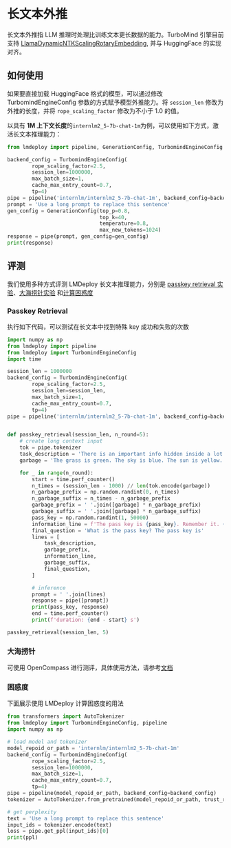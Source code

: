 # 长文本外推

长文本外推指 LLM 推理时处理比训练文本更长数据的能力。TurboMind 引擎目前支持 [LlamaDynamicNTKScalingRotaryEmbedding](https://github.com/huggingface/transformers/blob/main/src/transformers/models/llama/modeling_llama.py#L178), 并与 HuggingFace 的实现对齐。

## 如何使用

如果要直接加载 HuggingFace 格式的模型，可以通过修改 TurbomindEngineConfig 参数的方式赋予模型外推能力。将 `session_len` 修改为外推的长度，并将 `rope_scaling_factor` 修改为不小于 1.0 的值。

以具有 **1M 上下文长度**的`internlm2_5-7b-chat-1m`为例，可以使用如下方式，激活长文本推理能力：

```python
from lmdeploy import pipeline, GenerationConfig, TurbomindEngineConfig

backend_config = TurbomindEngineConfig(
        rope_scaling_factor=2.5,
        session_len=1000000,
        max_batch_size=1,
        cache_max_entry_count=0.7,
        tp=4)
pipe = pipeline('internlm/internlm2_5-7b-chat-1m', backend_config=backend_config)
prompt = 'Use a long prompt to replace this sentence'
gen_config = GenerationConfig(top_p=0.8,
                              top_k=40,
                              temperature=0.8,
                              max_new_tokens=1024)
response = pipe(prompt, gen_config=gen_config)
print(response)
```

## 评测

我们使用多种方式评测 LMDeploy 长文本推理能力，分别是 [passkey retrieval 实验](#passkey-retrieval)、[大海捞针实验](#大海捞针) 和[计算困惑度](#困惑度)

### Passkey Retrieval

执行如下代码，可以测试在长文本中找到特殊 key 成功和失败的次数

```python
import numpy as np
from lmdeploy import pipeline
from lmdeploy import TurbomindEngineConfig
import time

session_len = 1000000
backend_config = TurbomindEngineConfig(
        rope_scaling_factor=2.5,
        session_len=session_len,
        max_batch_size=1,
        cache_max_entry_count=0.7,
        tp=4)
pipe = pipeline('internlm/internlm2_5-7b-chat-1m', backend_config=backend_config)


def passkey_retrieval(session_len, n_round=5):
    # create long context input
    tok = pipe.tokenizer
    task_description = 'There is an important info hidden inside a lot of irrelevant text. Find it and memorize them. I will quiz you about the important information there.'
    garbage = 'The grass is green. The sky is blue. The sun is yellow. Here we go. There and back again.'

    for _ in range(n_round):
        start = time.perf_counter()
        n_times = (session_len - 1000) // len(tok.encode(garbage))
        n_garbage_prefix = np.random.randint(0, n_times)
        n_garbage_suffix = n_times - n_garbage_prefix
        garbage_prefix = ' '.join([garbage] * n_garbage_prefix)
        garbage_suffix = ' '.join([garbage] * n_garbage_suffix)
        pass_key = np.random.randint(1, 50000)
        information_line = f'The pass key is {pass_key}. Remember it. {pass_key} is the pass key.'  # noqa: E501
        final_question = 'What is the pass key? The pass key is'
        lines = [
            task_description,
            garbage_prefix,
            information_line,
            garbage_suffix,
            final_question,
        ]

        # inference
        prompt = ' '.join(lines)
        response = pipe([prompt])
        print(pass_key, response)
        end = time.perf_counter()
        print(f'duration: {end - start} s')

passkey_retrieval(session_len, 5)
```

### 大海捞针

可使用 OpenCompass 进行测评，具体使用方法，请参考[文档](https://github.com/open-compass/opencompass/blob/main/docs/zh_cn/advanced_guides/needleinahaystack_eval.md)

### 困惑度

下面展示使用 LMDeploy 计算困惑度的用法

```python
from transformers import AutoTokenizer
from lmdeploy import TurbomindEngineConfig, pipeline
import numpy as np

# load model and tokenizer
model_repoid_or_path = 'internlm/internlm2_5-7b-chat-1m'
backend_config = TurbomindEngineConfig(
        rope_scaling_factor=2.5,
        session_len=1000000,
        max_batch_size=1,
        cache_max_entry_count=0.7,
        tp=4)
pipe = pipeline(model_repoid_or_path, backend_config=backend_config)
tokenizer = AutoTokenizer.from_pretrained(model_repoid_or_path, trust_remote_code=True)

# get perplexity
text = 'Use a long prompt to replace this sentence'
input_ids = tokenizer.encode(text)
loss = pipe.get_ppl(input_ids)[0]
print(ppl)
```
